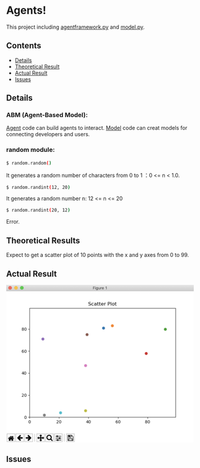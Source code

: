 # Agents!

This project including [agentframework.py](https://github.com/hahatori/Agents/blob/master/agentframework.py) and [model.py](https://github.com/hahatori/Agents/blob/master/model.py).

## Contents

- [Details](#details)
- [Theoretical Result](#theoretical_result)
- [Actual Result](#actual_result)
- [Issues](#issues)

## Details

### ABM (Agent-Based Model):

[Agent]() code can build agents to interact.
[Model]() code can creat models for connecting developers and users.

### random module:

```sh
$ random.random()
```
It generates a random number of characters from 0 to 1 ：0 <= n < 1.0.

```sh
$ random.randint(12, 20)
```
It generates a random number n: 12 <= n <= 20

```sh
$ random.randint(20, 12)
```
Error.

## Theoretical Results

Expect to get a scatter plot of 10 points with the x and y axes from 0 to 99.

## Actual Result

![Scatter Plot](https://github.com/hahatori/Python_Assignment1/blob/master/AgentPlot.png)

## Issues




